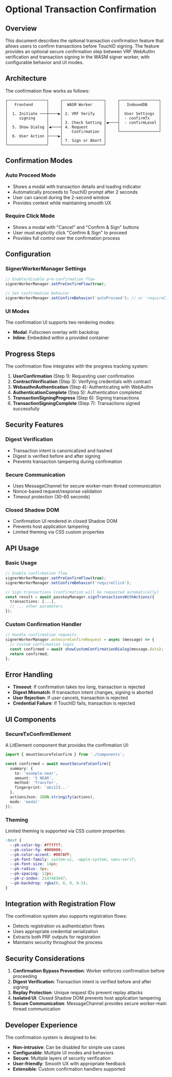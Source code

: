 # Optional Transaction Confirmation

## Overview

This document describes the optional transaction confirmation feature that allows users to confirm transactions before TouchID signing. The feature provides an optional secure confirmation step between VRF WebAuthn verification and transaction signing in the WASM signer worker, with configurable behavior and UI modes.

## Architecture

The confirmation flow works as follows:

```
┌─────────────────┐     ┌──────────────────┐     ┌─────────────────┐
│   Frontend      │     │  WASM Worker     │     │   IndexedDB     │
│                 │     │                  │     │                 │
│  1. Initiate ───┼────▶│ 2. VRF Verify    │     │  User Settings  │
│     signing     │     │                  │     │  - confirmTx    │
│                 │     │ 3. Check Setting │◀────┤  - confirmLevel │
│  5. Show Dialog │◀────┤ 4. Request       │     │                 │
│                 │     │    Confirmation  │     └─────────────────┘
│  6. User Action ├────▶│                  │
│                 │     │ 7. Sign or Abort │
└─────────────────┘     └──────────────────┘
```

## Confirmation Modes

### Auto Proceed Mode
- Shows a modal with transaction details and loading indicator
- Automatically proceeds to TouchID prompt after 2 seconds
- User can cancel during the 2-second window
- Provides context while maintaining smooth UX

### Require Click Mode
- Shows a modal with "Cancel" and "Confirm & Sign" buttons
- User must explicitly click "Confirm & Sign" to proceed
- Provides full control over the confirmation process

## Configuration

### SignerWorkerManager Settings

```typescript
// Enable/disable pre-confirmation flow
signerWorkerManager.setPreConfirmFlow(true);

// Set confirmation behavior
signerWorkerManager.setConfirmBehavior('autoProceed'); // or 'requireClick'
```

### UI Modes

The confirmation UI supports two rendering modes:

- **Modal**: Fullscreen overlay with backdrop
- **Inline**: Embedded within a provided container

## Progress Steps

The confirmation flow integrates with the progress tracking system:

1. **UserConfirmation** (Step 1): Requesting user confirmation
2. **ContractVerification** (Step 3): Verifying credentials with contract
3. **WebauthnAuthentication** (Step 4): Authenticating with WebAuthn
4. **AuthenticationComplete** (Step 5): Authentication completed
5. **TransactionSigningProgress** (Step 6): Signing transactions
6. **TransactionSigningComplete** (Step 7): Transactions signed successfully

## Security Features

### Digest Verification
- Transaction intent is canonicalized and hashed
- Digest is verified before and after signing
- Prevents transaction tampering during confirmation

### Secure Communication
- Uses MessageChannel for secure worker-main thread communication
- Nonce-based request/response validation
- Timeout protection (30-60 seconds)

### Closed Shadow DOM
- Confirmation UI rendered in closed Shadow DOM
- Prevents host application tampering
- Limited theming via CSS custom properties

## API Usage

### Basic Usage

```typescript
// Enable confirmation flow
signerWorkerManager.setPreConfirmFlow(true);
signerWorkerManager.setConfirmBehavior('requireClick');

// Sign transactions (confirmation will be requested automatically)
const result = await passkeyManager.signTransactionsWithActions({
  transactions: [...],
  // ... other parameters
});
```

### Custom Confirmation Handler

```typescript
// Handle confirmation requests
signerWorkerManager.onSecureConfirmRequest = async (message) => {
  // Custom confirmation logic
  const confirmed = await showCustomConfirmationDialog(message.data);
  return confirmed;
};
```

## Error Handling

- **Timeout**: If confirmation takes too long, transaction is rejected
- **Digest Mismatch**: If transaction intent changes, signing is aborted
- **User Rejection**: If user cancels, transaction is rejected
- **Credential Failure**: If TouchID fails, transaction is rejected

## UI Components

### SecureTxConfirmElement

A LitElement component that provides the confirmation UI:

```typescript
import { mountSecureTxConfirm } from './Components';

const confirmed = await mountSecureTxConfirm({
  summary: {
    to: 'example.near',
    amount: '5 NEAR',
    method: 'Transfer',
    fingerprint: 'abc123...'
  },
  actionsJson: JSON.stringify(actions),
  mode: 'modal'
});
```

### Theming

Limited theming is supported via CSS custom properties:

```css
:host {
  --pk-color-bg: #ffffff;
  --pk-color-fg: #000000;
  --pk-color-accent: #007AFF;
  --pk-font-family: system-ui, -apple-system, sans-serif;
  --pk-font-size: 14px;
  --pk-radius: 8px;
  --pk-spacing: 12px;
  --pk-z-index: 2147483647;
  --pk-backdrop: rgba(0, 0, 0, 0.5);
}
```

## Integration with Registration Flow

The confirmation system also supports registration flows:

- Detects registration vs authentication flows
- Uses appropriate credential serialization
- Extracts both PRF outputs for registration
- Maintains security throughout the process

## Security Considerations

1. **Confirmation Bypass Prevention**: Worker enforces confirmation before proceeding
2. **Digest Verification**: Transaction intent is verified before and after signing
3. **Replay Protection**: Unique request IDs prevent replay attacks
4. **Isolated UI**: Closed Shadow DOM prevents host application tampering
5. **Secure Communication**: MessageChannel provides secure worker-main thread communication

## Developer Experience

The confirmation system is designed to be:

- **Non-intrusive**: Can be disabled for simple use cases
- **Configurable**: Multiple UI modes and behaviors
- **Secure**: Multiple layers of security verification
- **User-friendly**: Smooth UX with appropriate feedback
- **Extensible**: Custom confirmation handlers supported
